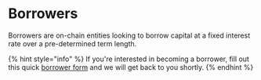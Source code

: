 # Borrowers

Borrowers are on-chain entities looking to borrow capital at a fixed interest rate over a pre-determined term length.

{% hint style="info" %}
If you're interested in becoming a borrower, fill out this quick [borrower form](https://xudqki8dg3d.typeform.com/to/PSzcS3Gl) and we will get back to you shortly.
{% endhint %}
